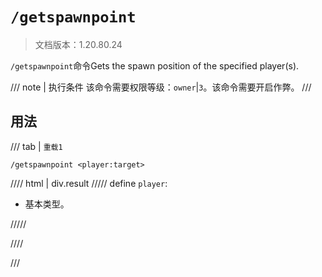 # `/getspawnpoint`

> 文档版本：1.20.80.24

`/getspawnpoint`命令Gets the spawn position of the specified player(s).

/// note | 执行条件
该命令需要权限等级：`owner`|`3`。该命令需要开启作弊。
///

## 用法

/// tab | `重载1`
```mcfunction
/getspawnpoint <player:target>
```

//// html | div.result
///// define
`player`: <!-- md:samp target -->

- 基本类型。


/////

////

///
